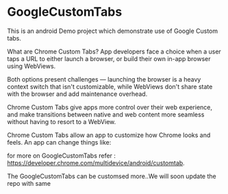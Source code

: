 # GoogleCustomTabs

This is an android Demo project which demonstrate use of Google Custom tabs.

What are Chrome Custom Tabs?
App developers face a choice when a user taps a URL to either launch a browser, or build their own in-app browser using WebViews.

Both options present challenges — launching the browser is a heavy context switch that isn't customizable, while WebViews don't share state with the browser and add maintenance overhead.

Chrome Custom Tabs give apps more control over their web experience, and make transitions between native and web content more seamless without having to resort to a WebView.

Chrome Custom Tabs allow an app to customize how Chrome looks and feels. An app can change things like:

for more on GoogleCustomTabs refer : https://developer.chrome.com/multidevice/android/customtab.

The GoogleCustomTabs can be customsed more..We will soon update the repo with same

